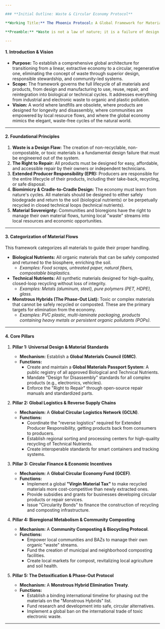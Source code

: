 ```yaml
---

### **Initial Outline: Waste & Circular Economy Protocol**

**Working Title:** The Phoenix Protocol: A Global Framework for Material Stewardship & Circular Economies

**Preamble:** *Waste is not a law of nature; it is a failure of design. For millennia, humanity has operated on a linear path of extraction and disposal, treating our planet as both an infinite mine and an endless landfill. The Phoenix Protocol reframes this relationship, recognizing that in a living system, there is no "away." Every atom is a resource, every product a temporary vessel, and every end a new beginning. This framework provides the blueprint for a world without waste, where materials flow in elegant, regenerative cycles, nourishing both our communities and the biosphere.*

---
```


#### **1. Introduction & Vision**

* **Purpose:** To establish a comprehensive global architecture for transitioning from a linear, extractive economy to a circular, regenerative one, eliminating the concept of waste through superior design, responsible stewardship, and community-led systems.
* **Scope:** The framework governs the full lifecycle of all materials and products, from design and manufacturing to use, reuse, repair, and reintegration into biological or technical cycles. It addresses everything from industrial and electronic waste to organic and plastic pollution.
* **Vision:** A world where landfills are obsolete, where products are designed for longevity and disassembly, where communities are empowered by local resource flows, and where the global economy mimics the elegant, waste-free cycles of the natural world.

---

#### **2. Foundational Principles**

1.  **Waste is a Design Flaw:** The creation of non-recyclable, non-compostable, or toxic materials is a fundamental design failure that must be engineered out of the system.
2.  **The Right to Repair:** All products must be designed for easy, affordable, and accessible repair by their owners or independent technicians.
3.  **Extended Producer Responsibility (EPR):** Producers are responsible for the entire lifecycle of their products, including their take-back, recycling, or safe disposal.
4.  **Biomimicry & Cradle-to-Cradle Design:** The economy must learn from nature's cycles. All materials should be designed to either safely biodegrade and return to the soil (biological nutrients) or be perpetually recycled in closed technical loops (technical nutrients).
5.  **Material Sovereignty:** Communities and bioregions have the right to manage their own material flows, turning local "waste" streams into local resources and economic opportunities.

---

#### **3. Categorization of Material Flows**

This framework categorizes all materials to guide their proper handling.

* **Biological Nutrients:** All organic materials that can be safely composted and returned to the biosphere, enriching the soil.
    * *Examples: Food scraps, untreated paper, natural fibers, compostable bioplastics.*
* **Technical Nutrients:** All synthetic materials designed for high-quality, closed-loop recycling without loss of integrity.
    * *Examples: Metals (aluminum, steel), pure polymers (PET, HDPE), glass.*
* **Monstrous Hybrids (The Phase-Out List):** Toxic or complex materials that cannot be safely recycled or composted. These are the primary targets for elimination from the economy.
    * *Examples: PVC plastic, multi-laminate packaging, products containing heavy metals or persistent organic pollutants (POPs).*

---

#### **4. Core Pillars**

1.  **Pillar 1: Universal Design & Material Standards**
    * **Mechanism:** Establish a **Global Materials Council (GMC)**.
    * **Functions:**
        * Create and maintain a **Global Materials Passport System**: A public registry of all approved Biological and Technical Nutrients.
        * Mandate "Design for Disassembly" standards for all complex products (e.g., electronics, vehicles).
        * Enforce the "Right to Repair" through open-source repair manuals and standardized parts.

2.  **Pillar 2: Global Logistics & Reverse Supply Chains**
    * **Mechanism:** A **Global Circular Logistics Network (GCLN)**.
    * **Functions:**
        * Coordinate the "reverse logistics" required for Extended Producer Responsibility, getting products back from consumers to producers.
        * Establish regional sorting and processing centers for high-quality recycling of Technical Nutrients.
        * Create interoperable standards for smart containers and tracking systems.

3.  **Pillar 3: Circular Finance & Economic Incentives**
    * **Mechanism:** A **Global Circular Economy Fund (GCEF)**.
    * **Functions:**
        * Implement a global **"Virgin Material Tax"** to make recycled materials more cost-competitive than newly extracted ones.
        * Provide subsidies and grants for businesses developing circular products or repair services.
        * Issue "Circularity Bonds" to finance the construction of recycling and composting infrastructure.

4.  **Pillar 4: Bioregional Metabolism & Community Composting**
    * **Mechanism:** A **Community Composting & Biocycling Protocol**.
    * **Functions:**
        * Empower local communities and BAZs to manage their own organic "waste" streams.
        * Fund the creation of municipal and neighborhood composting facilities.
        * Create local markets for compost, revitalizing local agriculture and soil health.

5.  **Pillar 5: The Detoxification & Phase-Out Protocol**
    * **Mechanism:** A **Monstrous Hybrid Elimination Treaty**.
    * **Functions:**
        * Establish a binding international timeline for phasing out the materials on the "Monstrous Hybrids" list.
        * Fund research and development into safe, circular alternatives.
        * Implement a global ban on the international trade of toxic electronic waste.

---

